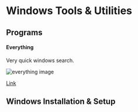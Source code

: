 # Windows Tools & Utilities
## Programs
#### Everything
Very quick windows search.


![everything image](https://www.voidtools.com/sssmall3.png)



[Link](https://www.voidtools.com/) 
## Windows Installation & Setup

### 

